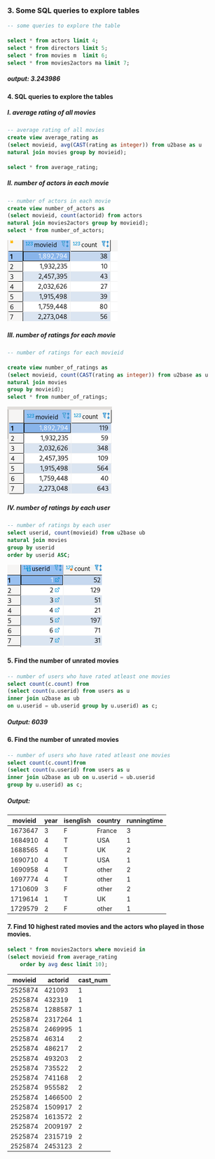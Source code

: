 ### 3. Some SQL queries to explore tables

```sql
-- some queries to explore the table

select * from actors limit 4;
select * from directors limit 5;
select * from movies m  limit 6;
select * from movies2actors ma limit 7;
```

##### output: 3.243986

#### 4. SQL queries to explore the tables

##### I. average rating of all movies

```sql
-- average rating of all movies
create view average_rating as 
(select movieid, avg(CAST(rating as integer)) from u2base as u
natural join movies group by movieid); 

select * from average_rating;
```

##### II. number of actors in each movie
```sql
-- number of actors in each movie
create view number_of_actors as 
(select movieid, count(actorid) from actors 
natural join movies2actors group by movieid);
select * from number_of_actors;
```

![](assets/3.png)

##### III. number of ratings for each movie 
```sql
-- number of ratings for each movieid 

create view number_of_ratings as 
(select movieid, count(CAST(rating as integer)) from u2base as u 
natural join movies 
group by movieid); 
select * from number_of_ratings;
```

![](assets/4.png)

##### IV. number of ratings by each user 

```sql
-- number of ratings by each user 
select userid, count(movieid) from u2base ub 
natural join movies 
group by userid 
order by userid ASC;
```

![](assets/5.png)

#### 5. Find the number of unrated movies

```sql
-- number of users who have rated atleast one movies 
select count(c.count) from
(select count(u.userid) from users as u 
inner join u2base as ub 
on u.userid = ub.userid group by u.userid) as c;
```



##### Output: 6039

#### 6. Find the number of unrated movies
```sql
-- number of users who have rated atleast one movies 
select count(c.count)from 
(select count(u.userid) from users as u 
inner join u2base as ub on u.userid = ub.userid 
group by u.userid) as c;
```

##### Output: 

|movieid|year   |isenglish|country|runningtime|
|-------|-------|---------|-------|-----------|
|1673647|3      |F        |France |3          |
|1684910|4      |T        |USA    |1          |
|1688565|4      |T        |UK     |2          |
|1690710|4      |T        |USA    |1          |
|1690958|4      |T        |other  |2          |
|1697774|4      |T        |other  |1          |
|1710609|3      |F        |other  |2          |
|1719614|1      |T        |UK     |1          |
|1729579|2      |F        |other  |1          |


#### 7. Find 10 highest rated movies and the actors who played in those movies.

```sql
select * from movies2actors where movieid in 
(select movieid from average_rating 
	order by avg desc limit 10);
```

|movieid|actorid|cast_num|
|-------|-------|--------|
|2525874|421093 |1       |
|2525874|432319 |1       |
|2525874|1288587|1       |
|2525874|2317264|1       |
|2525874|2469995|1       |
|2525874|46314  |2       |
|2525874|486217 |2       |
|2525874|493203 |2       |
|2525874|735522 |2       |
|2525874|741168 |2       |
|2525874|955582 |2       |
|2525874|1466500|2       |
|2525874|1509917|2       |
|2525874|1613572|2       |
|2525874|2009197|2       |
|2525874|2315719|2       |
|2525874|2453123|2       |


